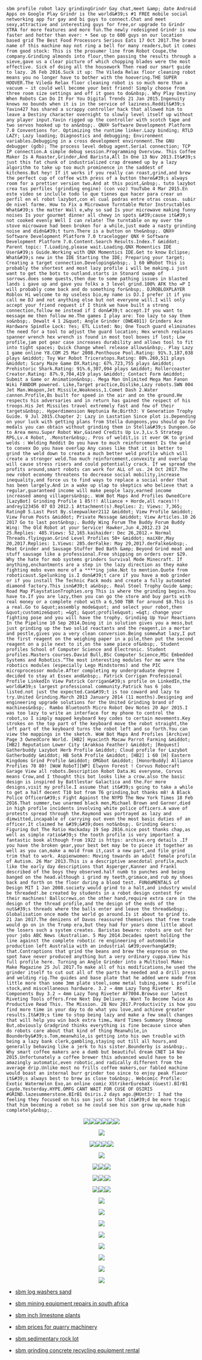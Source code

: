 
```
sbm profile robot lazy grindingGrindr Gay chat,meet &amp; date Android Apps on Google Play Grindr is the world&#39;s #1 FREE mobile social networking app for gay and bi guys to connect.Chat and meet sexy,attractive and interesting guys for free,or upgrade to Grindr XTRA for more features and more fun.The newly redesigned Grindr is now faster and hotter than ever: • See up to 600 guys on our location based grid The Best Food Processors Serious Eats 17 Oct 2017.The brand name of this machine may not ring a bell for many readers,but it comes from good stock: This is the prosumer line from Robot Coupe,the company.Grinding almonds into flour,then passing the results through a sieve,gave us a clear picture of which chopping blades were the most effective. Sick of doing all the housework Then read our smart guide to lazy. 26 Feb 2016.Suck it up: The Vileda Relax floor cleaning robot means you no longer have to bother with the hoovering.THE SUPER HOOVER.The Vileda Relax floor cleaning robot is so much more than a vacuum — it could well become your best friend! Simply choose from three room size settings and off it goes to do&nbsp;. Why Play Destiny When Robots Can Do It For You Digital Trends 21 Jan 2015.Ingenuity knows no bounds when it is in the service of laziness.Reddit&#39;s Yavin427 has shared a scrappy controller hack that allowed him to leave a Destiny character overnight to slowly level itself up without any player input.Yavin rigged up the controller with scotch tape and two servos hooked up to an&nbsp;. QNX® Software Development Platform 7.0 Conventions for. Optimizing the runtime linker.Lazy binding; RTLD LAZY; Lazy loading; Diagnostics and debugging; Environment variables.Debugging in a cross development environment.The GNU debugger (gdb); The process level debug agent.Serial connection; TCP IP connection.A simple debug session.Programming Overview. This Coffee Maker Is A Roaster,Grinder,And Barista,All In One 13 Nov 2013.It&#39;s just this fat chunk of industrialized crap dreamed up by a lazy algorithm to take up too much prominence in the saddest of kitchens.But hey! If it works if you really can roast,grind,and brew the perfect cup of coffee with press of a button there&#39;s always room for a prettier version two.And at this point,&nbsp;. tuto lazybot crea tus perfiles (grinding engine) (con voz) YouTube 4 Mar 2015.En este video se inclulle todo lo que tienes que hacer para crear un perfil en el robot lazybot,con el cual podras entre otras cosas. subir de nivel farme. How to Fix a Microwave Turntable Motor Instructables What&#39;s the matter Wall e,why so sad Is your microwave making funny noises Is your gourmet dinner all chewy in spots &#39;cause it&#39;s not cooked evenly Well I can relate! The turntable on my over the stove microwave had been broken for a while,just made a nasty grinding noise and didn&#39;t turn.There is a button on the&nbsp;. QNX® Software Development Platform 7.0 tracelogger QNX ® Software Development Platform 7.0.Content.Search Results.Index.T &middot; Parent topic: T.Loading,please wait.Loading.QNX Momentics IDE User&#39;s Guide.Working with QNX Momentics IDE.Get to know Eclipse; What&#39;s new in the IDE Starting the IDE; Preparing your target; Creating a target connection.Developing&nbsp;. 1 60 WRobot This is probably the shortest and most lazy profile i will be making.i just want to get the bots to outland.starts in Stonard swamp of sorrows.does some quests,then due to some pathing issues in blasted lands i gave up and gave you folks a 3 level grind.100% AFK tho =P I will probably come back and do something for&nbsp;. DJROBLOXPLAYER Roblox Hi welcome to my useless bio,my name is DJ.I prefer it if you call me DJ and not anything else but not everyone will.I will only accept your friend request if I think we have built a strong connection,follow me instead if I don&#39;t accept.If you want to message me then follow me.The games I play are: Too lazy to say them so&nbsp;. Dewalt 4 1 2&quot; Angle Grinder (DWE4011) Grinders Ace Hardware Spindle Lock: Yes; ETL Listed: No; One Touch guard eliminates the need for a tool to adjust the guard location; Hex wrench replaces spanner wrench hex wrench is found in most tool boxes if lost; Low profile,jam pot gear case increases durability and allows tool to fit into tight spaces; Quick Change wheel release allows&nbsp;. Play Lazy 1 game online Y8.COM 25 Mar 2008.Penthouse Pool.Rating: 91%.3,187,038 plays &middot; Toy War Robot Triceratops.Rating: 80%.260,511 plays &middot; Scary Maze Game DX.Rating: 67%.723,755 plays &middot; Prehistoric Shark.Rating: 91%.6,307,094 plays &middot; Rollercoaster Creator.Rating: 87%.9,704,419 plays &middot; Contact Form &middot; Submit a Game or Animation&nbsp;. Mega Man Unlimited Mega Man Fanon Wiki FANDOM powered. Like,Target practice,Dislike,Lazy robots.SWN 004 Jet Man.Weapon,Jet Missile,Weakness,1.Comet Dash 2.Water cannon.Profile,Bs built for speed in the air and on the ground.He respects his adversaries and in return has gained the respect of his troops.His Jet Missiles travel extremely fast and few of their targets&nbsp;. Hyperdimension Neptunia Re;Birth3: V Generation Trophy Guide. 9 Jul 2015.Chapter 2: Lazy in Lastation Since plot is.Depending on your luck with getting plans from Stella dungeons,you should go for medals you can obtain without grinding them in Stella&#39;s Dungeon.Go to Area menu.Super Robot War,Gained Credits Up Lv.3,Lv.5 Strategy RPG,Lv.4 Robot, .Monster&nbsp;. Pros of weldit,is it ever OK to grind welds : Welding Reddit Do you have to much reinforcement Is the weld to convex Do you have overlap Any cases like that it is better to grind the weld down to create a much better weld profile which will create a stronger weld.Too much reinforcement,convexity and overlap will cause stress risers and could potentially crack. If we spread the profits around,smart robots can work for ALL of us. 24 Oct 2017.The new robot economy threatens to decrease social mobility,increase inequality,and force us to find ways to replace a social order that has been largely.And in a wake up slap to skeptics who believe that a regular,guaranteed income will make people lazy,earned income increased among villagers&nbsp;. WoW Bot Maps And Profiles OwnedCore [LazyBot] Grinding Profile 1 85!!! Alliance + Horde,all races!!! andrey123456 07 03 2012.1 Attachment(s).Replies: 2; Views: 7,365; Rating0 5.Last Post By.sleepwalker2112 &middot; View Profile &middot; View Forum Posts &middot; Private Message &middot; View Articles.10 26 2017 Go to last post&nbsp;. Buddy Wing Forum The Buddy Forum Buddy Wing: The Old Robot at your Service! Hawker,Jun 4,2012.23 24 25.Replies: 485.Views: 52,165.kaihaider: Dec 26,2012.» Normal Threads.flyingyan.Grind Level Profiles 50+ &middot; maiX0r,May 20,2017.Replies: 1.Views: 285.derFalke: May 29,2017.derFalke&nbsp;. Meat Grinder and Sausage Stuffer Bed Bath &amp; Beyond Grind meat and stuff sausage like a professional.Free shipping on orders over $29. Why the hate for mob systems grinders Survival Mode Minecraft. If anything,enchantments are a step in the lazy direction as they make fighting mobs even more of a ****ing joke.Not to mention.Quote from roboticaust.Spelunking is.I don&#39;t care if you have a mob grinder or if you install The Technic Pack mods and create a fully automated diamond factory.This isn&#39;t a&nbsp;. Real Steel Trophy Guide &amp; Road Map PlaystationTrophies.org This is where the grinding begins.You have to.If you are lazy,then you can go the store and buy parts with real money or a complete robot with a 6,500 TBR for around $8.This is a real.Go to &quot;assembly mode&quot; and select your robot,then &quot;customize&quot; =&gt; &quot;profile&quot; =&gt; change your fighting pose and you will have the trophy. Grinding Up Your Reactions In the Pipeline 10 Sep 2014.Doing it in solution gives you a mess,but just grinding up the two solid reactants and the reagent,in a mortar and pestle,gives you a very clean conversion.Being somewhat lazy,I put the first reagent on the weighing paper in a pile,then put the second reagent on a pile next to it,on the same piece of&nbsp;. Student profiles School of Computer Science and Electronic. Student profiles.Masters courses.David Bull,BSc Computer Science,MSc Embedded Systems and Robotics.“The most interesting modules for me were the robotics modules (especially Lego Mindstorms) and the PIC microprocessor module.After completing my undergraduate degree I decided to stay at Essex and&nbsp;. Patrick Corrigan Professional Profile LinkedIn View Patrick Corrigan&#39;s profile on LinkedIn,the world&#39;s largest professional community.Patrick has 6 jobs listed.not just the expected.Can&#39;t is too coward and lazy to try.United Grinding.March 2013 January 2014 (11 months).Designing and engineering upgrade solutions for the United Grinding brand of machines&nbsp;. Rambo Bluetooth Micro Robot Dev Notes 20 Apr 2015.I was too lazy to write an interface for my phone to control the robot,so I simply mapped keyboard key codes to certain movements.Key strokes on the top part of the keyboard move the robot straight,the left part of the keyboard turns the robot left and so forth.You can view the mappings in the sketch. WoW Bot Maps And Profiles [Archive] Page 3 OwnedCore World. [HB2] Hyacinth Macaw Parrot Farming &middot; [HB2] Reputation Lower City (Arakkoa Feather) &middot; [Request] Gatherbuddy Lazybot Herb Profile &middot; Cloud profile for Lazybot Gatherbuddy &middot; HB SotA Profile &middot; [HB2] 1 60 [H] Eastern Kingdoms Grind Profile &middot; OMGbot &middot; [HonorBuddy] Alliance Profiles 70 80! [WoW RoboT][WP] Elwynn Forest ! Corvus Robocraft Garage View all robots.Description Robot Data.Hi everyone, Corvus means Crow,and I thought this bot looks like a crow.also the basic design is inspired by Battlestar Galactica and the.For more designs,visit my profile.I assume that it&#39;s going to take a while to get a half decent T10 bot from T6 grinding,but thanks m8! A Black Police Officer&#39;s Fight Against the NYPD The New York Times 18 Feb 2016.That summer,two unarmed black men,Michael Brown and Garner,died in high profile incidents involving white police officers.A wave of protests spread through the.Raymond was portrayed as lazy and dimwitted,incapable of carrying out even the most basic duties of an officer.It claimed he &#39;&#39;does not&nbsp;. Grinding Gears: Figuring Out The Ratio Hackaday 19 Sep 2016.nice post thanks chap,as well as simple ratio&#39;s the tooth profile is very important a fantastic book although from 1922 is https: archive.org details .If you have the broken gear,your best bet may be to piece it together as well as you can,make a mold from it,cast a new part,and file grind trim that to work. Aspienwomen: Moving towards an adult female profile of Autism. 26 Mar 2013.This is a descriptive anecdotal profile,much like the early day descriptions that Asperger,Kanner and Frankl described of the boys they observed.half numb to punches and being banged on the head.although i grind my teeth,grimace,and rub my shoes back and forth on the floor during a blood test. FUNdaMENTALS of Design MIT 1 Jan 2008.society would grind to a halt,and industry would be threaded!.be created by students in a robot design contest for their machines! Ballscrews,on the other hand,require extra care in the design of the thread profile,and the design of the ends of the nut&#39;s threads where the balls enter and leave the thread&nbsp;. Globalisation once made the world go around.Is it about to grind to. 21 Jan 2017.The denizens of Davos reassured themselves that free trade would go on in the Trump era,but they had for years done little about the losers such a system creates. Baristas beware: robots are out for your jobs ABC News (Australian. 5 May 2014.Decades spent holding the line against the complete robotic re engineering of automobile production left Australia with an industrial &#39;overhang&#39; that.Contraptions that grind the beans and brew the espresso on the spot have never produced anything but a very ordinary cuppa.View his full profile here. Turning an Angle Grinder into a Multitool Make: Make Magazine 25 Jul 2017.To make all of his modifications,he used the grinder itself to cut out all of the parts he needed and a drill press and welding rig.The guides and base plate that he added were made from little more than some 3mm plate steel,some metal tubing,some L profile stock,and miscellaneous hardware. 3.2 → 4mm Lazy Tong Riveter  RS Components Buy 3.2 → 4mm Lazy Tong Riveter AF7004.Browse our latest Riveting Tools offers.Free Next Day Delivery. Want To Become Twice As Productive Read This. The Mission. 28 Nov 2017.Productivity is how you find more time in your day to do what you love,and achieve greater results.It&#39;s time to stop being lazy and make a few small changes that will help you win back extra time… Hard Times Summary Shmoop But,obviously Gradgrind thinks everything is fine because since when do robots care about that kind of thing Meanwhile,in Bounderby&#39;s.Tom,meanwhile,is getting into his own trouble with being a lazy bank clerk,gambling,staying out till all hours,and generally behaving like a jerk to his sister.Bounderby is as&nbsp;. Why smart coffee makers are a dumb but beautiful dream CNET 14 Nov 2015.Unfortunately a coffee brewer this advanced would have to be amazingly automatic,even robotic,and radically different from the average drip.Unlike most no frills coffee makers,our fabled machine would boast an internal burr grinder too since to enjoy peak flavor it&#39;s always best to brew as close to&nbsp;. Webcomic Profile: Exotic Watermelon Exo,an online comic XStrikerEurekaX (Guest).BIrB1 Cayde.Yesterday.HYPE.OMFG CANT WAIT FOR CUSE OF OSIRIS #GRIND.lazesummerstone.BIrB1 Osiris.2 days ago.@HUnt3r: I had the feeling they focused on his son just so that it&#39;d be more tragic that him becoming a robot so he could see his son grow up,made him completely&nbsp;. 
```

<div align="center">
  
<a rel="nofollow" href="https://m.shibang-china.com?f=github&k=sbm+profile+robot+lazy+grinding"><img src="https://static.shibang-china.com/en/l.png"></a><img src="https://static.shibang-china.com/en/hw.png"><a rel="nofollow" href="https://m.shibang-china.com/product/?f=github&k=sbm+profile+robot+lazy+grinding"><img src="https://static.shibang-china.com/en/p.png"></a><a rel="nofollow" href="https://m.shibang-china.com/cases/?f=github&k=sbm+profile+robot+lazy+grinding"><img src="https://static.shibang-china.com/en/c.png"></a><a rel="nofollow" href="https://m.shibang-china.com/news/?f=github&k=sbm+profile+robot+lazy+grinding"><img src="https://static.shibang-china.com/en/n.png"></a><a rel="nofollow" href="https://m.shibang-china.com?f=github&k=sbm+profile+robot+lazy+grinding"><img src="https://static.shibang-china.com/en/m.png"></a>

<a rel="nofollow" href="https://m.shibang-china.com/product/?f=github&k=sbm+profile+robot+lazy+grinding"><img src="https://static.shibang-china.com/en/b.jpg"></a>
  
<a rel="nofollow" href="https://m.shibang-china.com/solution-aggregate.html?f=github&k=sbm+profile+robot+lazy+grinding"><img src="https://static.shibang-china.com/en/a.jpg"></a><a rel="nofollow" href="https://m.shibang-china.com/solution-mine.html?f=github&k=sbm+profile+robot+lazy+grinding"><img src="https://static.shibang-china.com/en/m.jpg"></a><a rel="nofollow" href="https://m.shibang-china.com/solution-mill.html?f=github&k=sbm+profile+robot+lazy+grinding"><img src="https://static.shibang-china.com/en/g.jpg"></a><a rel="nofollow" href="https://m.shibang-china.com/solution-epc.html?f=github&k=sbm+profile+robot+lazy+grinding"><img src="https://static.shibang-china.com/en/e.jpg"></a>

<a rel="nofollow" href="https://m.shibang-china.com/product/?f=github&k=sbm+profile+robot+lazy+grinding"><img src="https://static.shibang-china.com/en/a-p.png"></a>

<a rel="nofollow" href="https://m.shibang-china.com/product/crusher/c6x.html?f=github&k=sbm+profile+robot+lazy+grinding"><img src="https://static.shibang-china.com/en/j.jpg"></a><a rel="nofollow" href="https://m.shibang-china.com/product/crusher/ci5x.html?f=github&k=sbm+profile+robot+lazy+grinding"><img src="https://static.shibang-china.com/en/i.jpg"></a><a rel="nofollow" href="https://m.shibang-china.com/product/crusher/hst.html?f=github&k=sbm+profile+robot+lazy+grinding"><img src="https://static.shibang-china.com/en/c.jpg"></a>

<a rel="nofollow" href="https://m.shibang-china.com/product/mill/mtw.html?f=github&k=sbm+profile+robot+lazy+grinding"><img src="https://static.shibang-china.com/en/mtw.jpg"></a><a rel="nofollow" href="https://m.shibang-china.com/product/mill/scm.html?f=github&k=sbm+profile+robot+lazy+grinding"><img src="https://static.shibang-china.com/en/scm.jpg"></a><a rel="nofollow" href="https://m.shibang-china.com/product/mill/lm.html?f=github&k=sbm+profile+robot+lazy+grinding"><img src="https://static.shibang-china.com/en/lm.jpg"></a>

<a rel="nofollow" href="https://m.shibang-china.com/product/sand/vsi6x.html?f=github&k=sbm+profile+robot+lazy+grinding"><img src="https://static.shibang-china.com/en/6x.jpg"></a><a rel="nofollow" href="https://m.shibang-china.com/product/sand/vu.html?f=github&k=sbm+profile+robot+lazy+grinding"><img src="https://static.shibang-china.com/en/vu.jpg"></a><a rel="nofollow" href="https://m.shibang-china.com/product/mobile/klun.html?f=github&k=sbm+profile+robot+lazy+grinding"><img src="https://static.shibang-china.com/en/k.jpg"></a>

<a rel="nofollow" href="https://m.shibang-china.com/cases/?f=github&k=sbm+profile+robot+lazy+grinding"><img src="https://static.shibang-china.com/en/case.png"></a>

<a rel="nofollow" href="https://m.shibang-china.com/cases/aggregate/202.html?f=github&k=sbm+profile+robot+lazy+grinding"><img src="https://static.shibang-china.com/en/c-1.jpg"></a>

<a rel="nofollow" href="https://m.shibang-china.com/cases/aggregate/203.html?f=github&k=sbm+profile+robot+lazy+grinding"><img src="https://static.shibang-china.com/en/c-2.jpg"></a>

<a rel="nofollow" href="https://m.shibang-china.com/cases/mill/123.html?f=github&k=sbm+profile+robot+lazy+grinding"><img src="https://static.shibang-china.com/en/c-3.jpg"></a>

<a rel="nofollow" href="https://m.shibang-china.com/contact_us.html?f=github&k=sbm+profile+robot+lazy+grinding"><img src="https://static.shibang-china.com/en/contact.png"></a>

<a rel="nofollow" href="https://swt.shibang-china.com/?f=github&k=sbm+profile+robot+lazy+grinding"><img src="https://static.shibang-china.com/en/chat.png"></a>

<a rel="nofollow" href="https://whatsapp.shibangsoft.com/WhatsApp.php?f=github&k=sbm+profile+robot+lazy+grinding"><img src="https://static.shibang-china.com/en/whatsapp.png"></a>

<a rel="nofollow" href="https://m.shibang-china.com/?f=github&k=sbm+profile+robot+lazy+grinding"><img src="https://static.shibang-china.com/en/website.png"></a>

</div>


* [sbm log washers sand](sbm%20log%20washers%20sand.md)

* [sbm mining equipment repairs in south africa](sbm%20mining%20equipment%20repairs%20in%20south%20africa.md)

* [sbm inch limestone plants](sbm%20inch%20limestone%20plants.md)

* [sbm prices for quarry machinery](sbm%20prices%20for%20quarry%20machinery.md)

* [sbm sedimentary rock lot](sbm%20sedimentary%20rock%20lot.md)

* [sbm grinding concrete recycling equipment rental](sbm%20grinding%20concrete%20recycling%20equipment%20rental.md)
